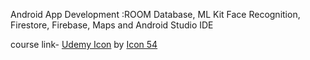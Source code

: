 Android App Development :ROOM Database, ML Kit Face Recognition, Firestore, Firebase, Maps and Android Studio IDE

course link-
<a href="https://iconscout.com/icons/udemy" target="_blank">Udemy Icon</a> by <a href="https://www.udemy.com/course/android-development-java-android-studio-masterclass/" target="_blank">Icon 54</a>

